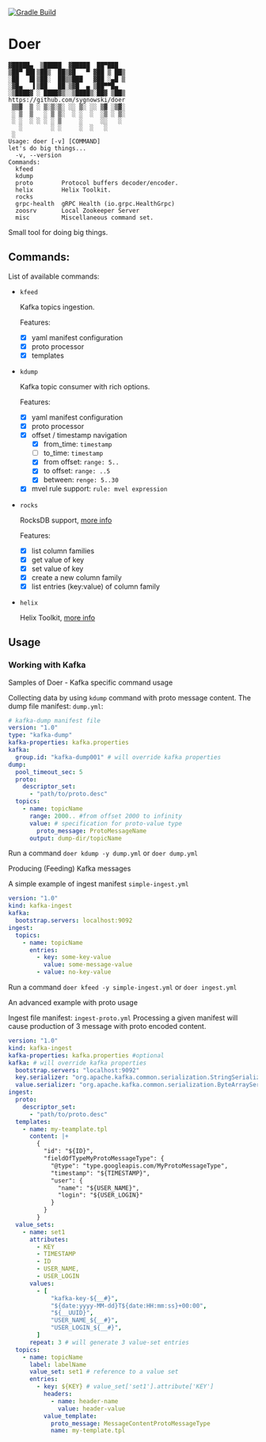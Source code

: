 [![Gradle Build](https://github.com/sygnowski/doer/workflows/Gradle%20Build/badge.svg)](https://github.com/sygnowski/doer/actions/workflows/gradle.yml)

# Doer
```
▓█████▄  ▒█████  ▓█████  ██▀███ 
▒██▀ ██▌▒██▒  ██▒▓█   ▀ ▓██ ▒ ██▒ 
░██   █▌▒██░  ██▒▒███   ▓██ ░▄█ ▒ 
░▓█▄   ▌▒██   ██░▒▓█  ▄ ▒██▀▀█▄ 
░▒████▓ ░ ████▓▒░░▒████▒░██▓ ▒██▒ 
https://github.com/sygnowski/doer 
 ▒▒▓  ▒ ░ ▒░▒░▒░ ░░ ▒░ ░░ ▒▓ ░▒▓░ 
 ░ ▒  ▒   ░ ▒ ▒░  ░ ░  ░  ░▒ ░ ▒░ 
 ░ ░  ░ ░ ░ ░ ▒     ░     ░░   ░ 
   ░        ░ ░     ░  ░   ░ 
 ░ 
Usage: doer [-v] [COMMAND]
let's do big things...
  -v, --version
Commands:
  kfeed
  kdump
  proto        Protocol buffers decoder/encoder.
  helix        Helix Toolkit.
  rocks
  grpc-health  gRPC Health (io.grpc.HealthGrpc)
  zoosrv       Local Zookeeper Server
  misc         Miscellaneous command set.
 ```

Small tool for doing big things.

## Commands:

List of available commands:

- `kfeed`

  Kafka topics ingestion.
  
  Features:
  - [x] yaml manifest configuration
  - [x] proto processor
  - [x] templates

- `kdump`
  
  Kafka topic consumer with rich options.
  
  Features:
  
  - [x] yaml manifest configuration
  - [x] proto processor
  - [x] offset / timestamp navigation
    - [x] from_time: `timestamp`
    - [ ] to_time: `timestamp`
    - [x] from offset: `range: 5..`
    - [x] to offset: `range: ..5`
    - [x] between: `renge: 5..30`
  - [x] mvel rule support: `rule: mvel expression`

- `rocks`

  RocksDB support, [more info](docs/rocksdb.md)

  Features:
  - [x] list column families
  - [x] get value of key
  - [x] set value of key
  - [x] create a new column family
  - [x] list entries (key:value) of column family

- `helix`

  Helix Toolkit, [more info](docs/samples/helix/readme.md)


## Usage
### Working with Kafka

Samples of Doer - Kafka specific command usage

Collecting data by using `kdump` command with proto message content. The dump file manifest: `dump.yml`:

```yaml
# kafka-dump manifest file
version: "1.0"
type: "kafka-dump"
kafka-properties: kafka.properties
kafka:
  group.id: "kafka-dump001" # will override kafka properties 
dump:
  pool_timeout_sec: 5
  proto:
    descriptor_set:
      - "path/to/proto.desc"
  topics:
    - name: topicName
      range: 2000.. #from offset 2000 to infinity
      value: # specification for proto-value type
        proto_message: ProtoMessageName
      output: dump-dir/topicName
```

Run a command `doer kdump -y dump.yml` or `doer dump.yml`

Producing (Feeding) Kafka messages

A simple example of ingest manifest `simple-ingest.yml`

```yaml
version: "1.0"
kind: kafka-ingest
kafka:
  bootstrap.servers: localhost:9092
ingest:
  topics:
    - name: topicName
      entries:
        - key: some-key-value
          value: some-message-value
        - value: no-key-value
```

Run a command `doer kfeed -y simple-ingest.yml` or `doer ingest.yml`


An advanced example with proto usage

Ingest file manifest: `ingest-proto.yml` Processing a given manifest will cause production of 3 message with proto encoded content.

```yaml
version: "1.0"
kind: kafka-ingest
kafka-properties: kafka.properties #optional 
kafka: # will override kafka properties 
  bootstrap.servers: "localhost:9092"
  key.serializer: "org.apache.kafka.common.serialization.StringSerializer"
  value.serializer: "org.apache.kafka.common.serialization.ByteArraySerializer"
ingest:
  proto:
    descriptor_set:
      - "path/to/proto.desc"
  templates:
    - name: my-teamplate.tpl
      content: |+
        {
          "id": "${ID}",
          "fieldOfTypeMyProtoMessageType": {
            "@type": "type.googleapis.com/MyProtoMessageType",            
            "timestamp": "${TIMESTAMP}",    
            "user": {
              "name": "${USER_NAME}",
              "login": "${USER_LOGIN}"              
            }
          }        
        }
  value_sets:
    - name: set1
      attributes:
        - KEY
        - TIMESTAMP
        - ID
        - USER_NAME,
        - USER_LOGIN
      values:
        - [
            "kafka-key-${__#}",
            "${date:yyyy-MM-dd}T${date:HH:mm:ss}+00:00",
            "${__UUID}",
            "USER_NAME_${__#}",
            "USER_LOGIN_${__#}",
        ]
      repeat: 3 # will generate 3 value-set entries
  topics:
    - name: topicName
      label: labelName
      value_set: set1 # reference to a value set     
      entries:
        - key: ${KEY} # value_set['set1'].attribute['KEY']
          headers:
            - name: header-name
              value: header-value
          value_template:
            proto_message: MessageContentProtoMessageType
            name: my-template.tpl
```
